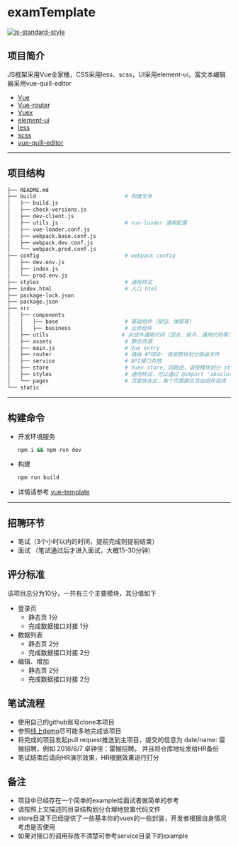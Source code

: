 # examTemplate
[![js-standard-style](https://img.shields.io/badge/code%20style-standard-brightgreen.svg)](http://standardjs.com)
## 项目简介
JS框架采用Vue全家桶，CSS采用less、scss，UI采用element-ui，富文本编辑器采用vue-quill-editor
* [Vue](https://vuejs.org/)
* [Vue-router](https://router.vuejs.org/zh-cn/)
* [Vuex](https://vuex.vuejs.org/zh-cn/)
* [element-ui](http://element-cn.eleme.io/#/zh-CN/component/installation)
* [less](http://lesscss.cn/features/)
* [scss](https://www.sass.hk/guide/)
* [vue-quill-editor](https://github.com/surmon-china/vue-quill-editor)
___
## 项目结构
```bash
├── README.md
├── build                            # 构建文件
│   ├── build.js
│   ├── check-versions.js
│   ├── dev-client.js
│   ├── utils.js                     # vue-loader 通用配置
│   ├── vue-loader.conf.js
│   ├── webpack.base.conf.js
│   ├── webpack.dev.conf.js
│   └── webpack.prod.conf.js
├── config                           # webpack config
│   ├── dev.env.js
│   ├── index.js
│   └── prod.env.js
├── styles                           # 通用样式    
├── index.html                       # 入口 html
├── package-lock.json
├── package.json
├── src
│   ├── components
│   │   ├── base                     # 基础组件（按钮、弹窗等)
│   │   ├── business                 # 业务组件
│   ├── utils                       # 非组件通用代码（混合、指令、通用代码等）
│   ├── assets                       # 静态资源
│   ├── main.js                      # Vue entry
│   ├── router                       # 路由 #TODO: 请按模块划分路由文件
│   ├── service                      # API接口存放
│   ├── store                        # Vuex store，同路由，请按模块划分 store 文件
│   ├── styles                       # 通用样式，可以通过 @import 'absolute-path' 引入
│   └── pages                        # 页面放在此，每个页面都应该由组件组成
└── static
```
___
## 构建命令
* 开发环境服务
  ```bash
  npm i && npm run dev
  ```
* 构建
  ```bash
  npm run build
  ```
* 详情请参考 [vue-template](https://vuejs-templates.github.io/webpack/commands.html)

___

## 招聘环节
 - 笔试（3个小时以内的时间，提前完成则提前结束）
 - 面试 （笔试通过后才进入面试，大概15-30分钟）

## 评分标准
该项目总分为10分，一共有三个主要模块，其分值如下
 - 登录页
    - 静态页 1分
    - 完成数据接口对接 1分
 - 数据列表
    - 静态页 2分
    - 完成数据接口对接 2分
 - 编辑、增加
    - 静态页 2分
    - 完成数据接口对接 2分
    
 ## 笔试流程
 - 使用自己的github账号clone本项目
 - 参照[线上demo](http://baidu.com)尽可能多地完成该项目
 - 将完成的项目发起pull request推送到主项目，提交的信息为
    date/name: 雷猴招聘，例如 2018/8/7 卓钟侄：雷猴招聘。
    并且将仓库地址发给HR备份
 - 笔试结束后请向HR演示效果，HR根据效果进行打分
    
## 备注
  - 项目中已经存在一个简单的example给面试者做简单的参考
  - 请按照上文描述的目录结构划分合理地放置代码文件
  - store目录下已经提供了一些基本你的vuex的一些封装，开发者根据自身情况考虑是否使用
  - 如果对接口的调用存放不清楚可参考service目录下的example   
 

